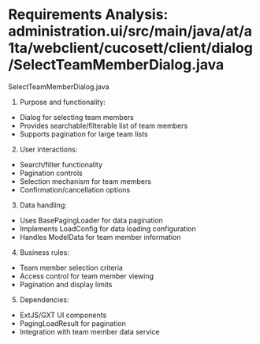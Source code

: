 # Requirements Analysis: administration.ui/src/main/java/at/a1ta/webclient/cucosett/client/dialog/SelectTeamMemberDialog.java

SelectTeamMemberDialog.java
1. Purpose and functionality:
- Dialog for selecting team members
- Provides searchable/filterable list of team members
- Supports pagination for large team lists

2. User interactions:
- Search/filter functionality
- Pagination controls
- Selection mechanism for team members
- Confirmation/cancellation options

3. Data handling:
- Uses BasePagingLoader for data pagination
- Implements LoadConfig for data loading configuration
- Handles ModelData for team member information

4. Business rules:
- Team member selection criteria
- Access control for team member viewing
- Pagination and display limits

5. Dependencies:
- ExtJS/GXT UI components
- PagingLoadResult for pagination
- Integration with team member data service